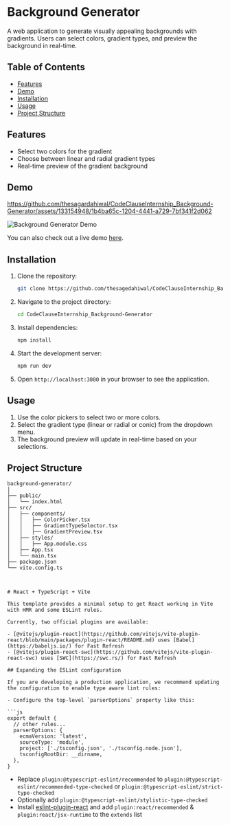 # Background Generator

A web application to generate visually appealing backgrounds with gradients. Users can select colors, gradient types, and preview the background in real-time.

## Table of Contents

- [Features](#features)
- [Demo](#demo)
- [Installation](#installation)
- [Usage](#usage)
- [Project Structure](#project-structure)

## Features

- Select two colors for the gradient
- Choose between linear and radial gradient types
- Real-time preview of the gradient background

## Demo


https://github.com/thesagardahiwal/CodeClauseInternship_Background-Generator/assets/133154948/1b4ba65c-1204-4441-a729-7bf341f2d062


![Background Generator Demo](demo.gif)

You can also check out a live demo [here](https://example.com).

## Installation

1. Clone the repository:

    ```bash
    git clone https://github.com/thesagedahiwal/CodeClauseInternship_Background-Generator.git
    ```

2. Navigate to the project directory:

    ```bash
    cd CodeClauseInternship_Background-Generator
    ```

3. Install dependencies:

    ```bash
    npm install
    ```

4. Start the development server:

    ```bash
    npm run dev
    ```

5. Open `http://localhost:3000` in your browser to see the application.

## Usage

1. Use the color pickers to select two or more colors.
2. Select the gradient type (linear or radial or conic) from the dropdown menu.
3. The background preview will update in real-time based on your selections.

## Project Structure

```plaintext
background-generator/
│
├── public/
│   └── index.html
├── src/
│   ├── components/
│   │   ├── ColorPicker.tsx
│   │   ├── GradientTypeSelector.tsx
│   │   ├── GradientPreview.tsx
│   ├── styles/
│   │   ├── App.module.css
│   ├── App.tsx
│   └── main.tsx
├── package.json
└── vite.config.ts



# React + TypeScript + Vite

This template provides a minimal setup to get React working in Vite with HMR and some ESLint rules.

Currently, two official plugins are available:

- [@vitejs/plugin-react](https://github.com/vitejs/vite-plugin-react/blob/main/packages/plugin-react/README.md) uses [Babel](https://babeljs.io/) for Fast Refresh
- [@vitejs/plugin-react-swc](https://github.com/vitejs/vite-plugin-react-swc) uses [SWC](https://swc.rs/) for Fast Refresh

## Expanding the ESLint configuration

If you are developing a production application, we recommend updating the configuration to enable type aware lint rules:

- Configure the top-level `parserOptions` property like this:

```js
export default {
  // other rules...
  parserOptions: {
    ecmaVersion: 'latest',
    sourceType: 'module',
    project: ['./tsconfig.json', './tsconfig.node.json'],
    tsconfigRootDir: __dirname,
  },
}
```

- Replace `plugin:@typescript-eslint/recommended` to `plugin:@typescript-eslint/recommended-type-checked` or `plugin:@typescript-eslint/strict-type-checked`
- Optionally add `plugin:@typescript-eslint/stylistic-type-checked`
- Install [eslint-plugin-react](https://github.com/jsx-eslint/eslint-plugin-react) and add `plugin:react/recommended` & `plugin:react/jsx-runtime` to the `extends` list
